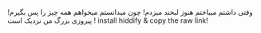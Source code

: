 وقتی داشتم میباختم هنوز لبخند میزدم! چون میدانستم میخواهم همه چیز را پس بگیرم! پیروزی بزرگ من نزدیک است !
install hiddify & copy the raw link!

